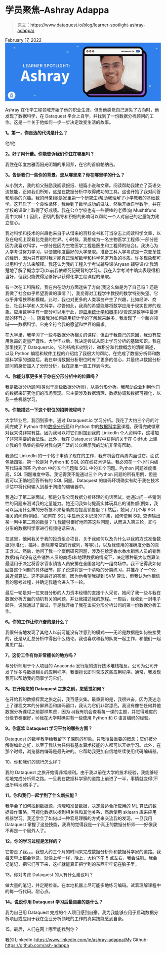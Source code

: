 # 学员聚焦–Ashray Adappa

> 原文：<https://www.dataquest.io/blog/learner-spotlight-ashray-adappa/>

February 17, 2022![](img/6dbc6cdf1b4df2a4d05b7dfa9df899b5.png)

Ashray 在化学工程领域开始了他的职业生涯，但当他感觉自己迷失了方向时，他发现了数据科学，在 Dataquest 平台上自学，并找到了一份数据分析顾问的工作。这是一个关于他如何一步一步决定改变生活的故事。

**1。第一，你首选的代词是什么？**

他/他

**2。好了阿什蕾。你能告诉我们你住在哪里吗？**

我住在印度古雅而阳光明媚的果阿邦，在它的首府帕纳吉。

**3。告诉我们一些你的背景。您从哪里来？你在哪里学的什么？**

从小到大，我的祖父鼓励我阅读报纸、短篇小说和文章。阅读帮助我建立了英语交流技能，正如我们所知，这是在数据分析中取得成功的工具。这也开始了我对问答和琐事的兴趣。我的母亲(她是家里第一个研究生)帮助我理解了小学教我的基础数学。这开启了一个良性循环，我尝到了数学成功的滋味，然后开始自学数学，并在学校的课堂上取得了好成绩。我在公立学校也有一些很棒的老师(向 Mushtifund 高中大喊！).因此，密切的指导和积极的影响可以帮助一个人对自己的定量能力建立信心。

我对科学和技术的兴趣也来自于从借来的百科全书和叮当杂志上阅读科学文章，以及在电视上观看比克曼的世界。小时候，我想成为一名生物医学工程师(一部分是因为我喜欢科学，一部分是因为生物医学工程是医生和工程师的结合)。我决心为入学考试努力学习，以便被印度最好的大学录取。准备工科入学考试是一次变革性的经历，因为只有那时我才能真正理解数学和科学包罗万象的本质。许多现象都可以用科学方法来解释。我还认为我的工程入学考试辅导课(Aryaan 辅导课)让我清楚地了解了概念学习(以前我依赖死记硬背的学习)。我在入学考试中确实表现得相当好，但我只能做得足够好以获得化学工程课程的录取。

有一次在工科院校，我在内在动力方面迷失了方向(我这么做是为了自己吗？还是我做了社会似乎希望我做的事情？)，我变得对工程学中教授的数学特别失望。它似乎非常狭窄和模糊。此时，我也对更多的人类事务产生了兴趣，比如经济、商业、社会科学和人文科学。尽管如此，我真的希望能够将数学应用于现实世界的现象。应用数学中有一部分可以用于此，即[应用统计学和概率](https://www.dataquest.io/path/probability-and-statistics-with-python/)(尽管这是数学中最薄弱的环节之一)。随着我对如何应用统计学的了解越来越多，我发现了一个新兴领域——数据科学。它完全符合我的愿望和世界的需求。

在大学里，我学习了一些与数据分析相关的课程，但由于我自己的原因，我没有应用急需的定量严谨性。大学毕业后，我决定尝试从网上学习分析的基础知识。我在那里找到了 Dataquest.io，它的结构和对统计、微积分和代数概念的清晰阐述，以及 Python 编程和软件工程的介绍给了我很大的帮助。在完成了数据分析师和数据科学家的道路后，我在申请数据分析职位时有了更多的信心，并最终以数据分析顾问的身份加入了分形分析，我在那里一直工作到今天。

**4。你能分享更多关于你在分形分析中的位置吗？**

我是数据分析顾问(类似于高级数据分析师)，从事分形分析。我帮助企业利用他们的数据来研究他们的市场表现。它主要涉及数据清理、数据协调和数据可视化，以及一些机器学习。

**5。你能描述一下这个职位的招聘流程吗？**

大学毕业后，我回到家中，通过 Dataquest.io 学习分析。我花了大约三个月的时间完成了 Python 中的[数据分析师](https://www.dataquest.io/path/data-analyst/)和 Python 中的[数据科学家](https://www.dataquest.io/path/data-scientist/)课程。获得完成徽章对我来说非常有益，因为我可以将它们附加到我的 LinkedIn 个人资料中，这增加了非常需要的合法性。此外，我在 Dataquest 课程中获得的关于在 GitHub 上建立我的作品集的指导对我向更广泛的公众展示我的动机非常有帮助。

我通过 LinkedIn 的一个帖子申请了现在的工作，我有机会在两周内面试它。面试包括四轮。第一轮是对 Python 和 SQL 的在线技术评估。我必须在一个小时内编写代码来回答 Python 中的五个问题和 SQL 中的五个问题。Python 问题难度很高，SQL 问题难度中等。我记得我不能通过三个 Python 问题的所有用例，但是我可以正确地回答所有的 SQL 问题。Dataquest 的编码环境确实有助于我在技术评估中将代码输入到基于网络的编辑器中。

我通过了第二轮面试，那是分形公司数据分析经理的电话面试。她通过问一些猜测性的问题来测试我的定量能力。她还问我如何提高实体玩具店的销售额(例如，我可以运用什么样的分析技术来帮助商店提高销售额？).然后，她问了几个与 SQL 相关的问题(例如，“如何在 SQL 中显示文本记录的子集，如何使用 SQL 查询输出某一列中第二高的数量？”).我能够很好地回答这些问题，从而进入第三轮，即与分形的数据科学家进行视频电话采访。

在这里，他问我关于我的投资组合项目，关于我如何以及为什么以我的方式准备数据(标准化，插补，删除非常空的行或列，等等)。)，以及我使用的准确度分数的真正含义。然后，他问了我一个案例研究问题，涉及在给定香水香水销售人员的销售数据(有和没有这些销售人员的商场)和地理数据的情况下，决定哪种最大似然算法最适用于决定将香水香水销售人员安排在全国各地的一组商场中。我不记得我如何回答这个问题的具体细节，除了说这将是一个清晰的分类练习，并推荐了一个[K-最近邻算法](https://app.dataquest.io/m/30)。这不是最好的答案，因为他希望我提到 SVM 算法，但我认为他相信我的思考过程，并确定我适合进入下一轮。

最后一轮是对一位来自分形的人力资本经理的直接个人采访，她问了我一些与我在数据分析方面的动机有关的问题，并让我描述我的旅程。一周后，我收到一封电子邮件，说我通过了面试，于是我开始了我在孟买分形分析公司的第一份数据分析工作。

**6。你的工作让你兴奋的是什么？**

我很兴奋地发现了其他人以前可能没有注意到的模式——无论是数据是如何被接受的，还是从汇总分析中得出什么结论。我也喜欢和我的队友一起工作，和他们一起集思广益。

**7。这份工作有你非常擅长的地方吗？**

与分析师用于个人项目的 Anaconda 发行版的流行技术堆栈相反，公司为公司开发了许多与数据相关的应用程序，我很擅长即时获取这些应用程序。通常，我发现我可以帮助我的同事学习它们。

**8。在开始您的 Dataquest 之旅之前，您感觉如何？**

在开始我的数据探索之旅之前，我百感交集。最重要的是，我很兴奋，因为我迷恋上了课程文本的分屏界面和编码窗口，我认为它们非常漂亮。我没有像在任何其他数据分析课程之前那样焦虑，因为 a)我有机会查看每一课的主题，并觉得难度的分级节奏很好，b)我在大学时确实有一些使用 Python 和 C 语言编码的经验。

**9。你喜欢 Dataquest 学习平台的哪些方面？**

Dataquest 的数学教学给我留下了深刻的印象。只教授最重要的概念；它们被分解得如此之好，以至于我认为任何有基本算术技能的人都可以开始学习。此外，在那个时候，浏览器内编码是最先进的。它帮助我更加自信地继续使用代码编辑器。

10。你和我们的旅行怎么样？

我的 Dataquest 之旅开始得非常顺利。由于我以前在大学的技术经验，我能够轻松地完成分析师之路。一旦我在数据科学家的道路上前进了一半，事情就变得(不出所料地)棘手了。

**11。你和我们一起学到了什么新技能？**

我学会了如何找到数据源，清理和准备数据，决定最适合所应用的 ML 算法的数据操作策略，可视化数据以找到相关性和其他关系，然后使用 sklearn 库来应用机器学习。我还学会了如何以一种容易理解的方式来交流我的发现。一旦我用 Dataquest 掌握了这些技能，我真的觉得我是一个真正的数据分析师——好像我不再是一个局外人了。

**12。你的学习过程是怎样的？**

它带走了我。。。我想大约三个月的时间来完成数据分析师和数据科学家的道路。我每天早上都会登录，就像上学一样，晚上，大约下午 5 点左右，我会注销。我会记笔记，把它们写下来，这样就能真正把学到的东西牢牢记在脑子里。

13。你对考虑 Dataquest 的人有什么建议吗？

做大量的笔记，并定期检查。在本地机器上尽可能多地练习编码。试着理解课程中的每一行代码。耐心点。

**14。说说你用 Dataquest 学习后最自豪的是什么？**

我为自己用 Dataquest 完成的个人项目感到自豪。我为我能够应用于启动数据分析项目或应用于我在企业分析领域的工作的真实技能感到自豪。

15。最后，人们在网上哪里能找到你？

我的 LinkedIn-https://www.linkedin.com/in/ashray-adappa/My Github-https://github.com/ash-adappa